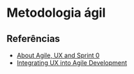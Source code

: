 # Metodologia ágil

## Referências

* [About Agile, UX and Sprint 0](www.matwalker.co.uk/2011/01/17/about-agile-ux-and-sprint-0/)
* [Integrating UX into Agile Development](http://www.uxmatters.com/mt/archives/2011/04/integrating-ux-into-agile-development.php)
